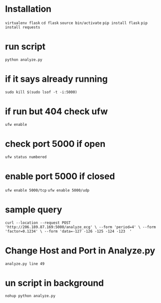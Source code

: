 # Installation
`virtualenv flask`
`cd flask`
`source bin/activate`
`pip install flask`
`pip install requests`

# run script
`python analyze.py`

# if it says already running
`sudo kill $(sudo lsof -t -i:5000)`

# if run but 404 check ufw
`ufw enable`

# check port 5000 if open
`ufw status numbered`

# enable port 5000 if closed
`ufw enable 5000/tcp`
`ufw enable 5000/udp`


# sample query
`curl --location --request POST 'http://206.189.87.169:5000/analyze_ecg' \
--form 'period=4' \
--form 'factor=0.1234' \
--form 'data=-127 -126 -125 -124 -123  '`


# Change Host and Port in Analyze.py
`analyze.py line 49`

# un script in background
`nohup python analyze.py`
